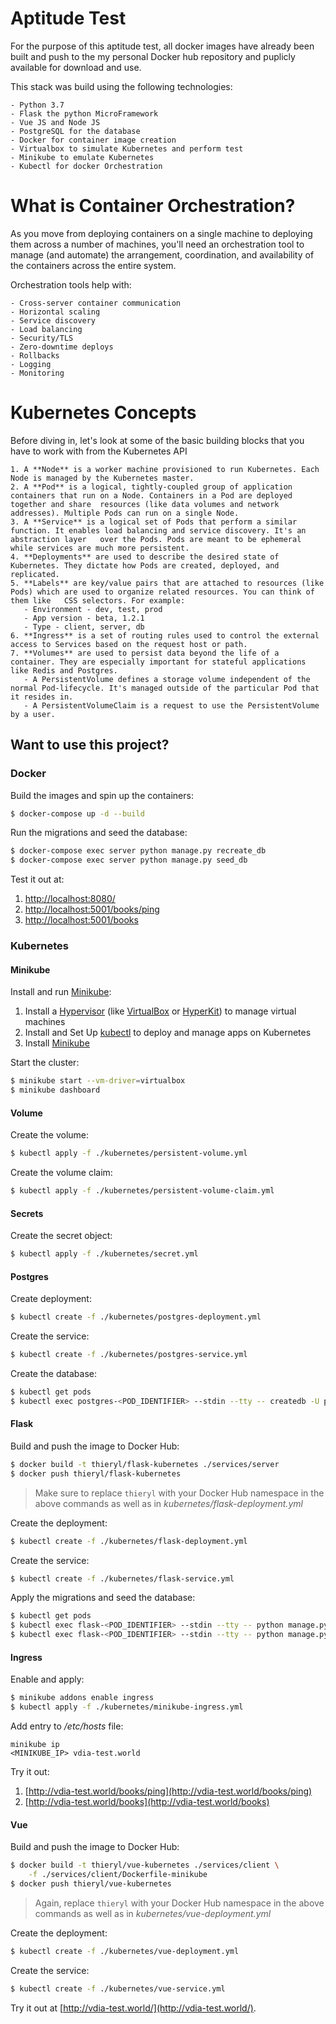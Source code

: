 # Aptitude Test

For the purpose of this aptitude test, all docker images have already been built and push to the my personal Docker hub repository and puplicly available for download and use.

This stack was build using the following technologies:

    - Python 3.7
    - Flask the python MicroFramework
    - Vue JS and Node JS
    - PostgreSQL for the database
    - Docker for container image creation
    - Virtualbox to simulate Kubernetes and perform test
    - Minikube to emulate Kubernetes
    - Kubectl for docker Orchestration

# What is Container Orchestration?

As you move from deploying containers on a single machine to deploying them across a number of machines, you'll need an orchestration tool to manage (and automate) the arrangement, coordination, and availability of the containers across the entire system.

Orchestration tools help with:

    - Cross-server container communication
    - Horizontal scaling
    - Service discovery
    - Load balancing
    - Security/TLS
    - Zero-downtime deploys
    - Rollbacks
    - Logging
    - Monitoring

# Kubernetes Concepts

Before diving in, let's look at some of the basic building blocks that you have to work with from the Kubernetes API

    1. A **Node** is a worker machine provisioned to run Kubernetes. Each Node is managed by the Kubernetes master.
    2. A **Pod** is a logical, tightly-coupled group of application containers that run on a Node. Containers in a Pod are deployed together and share  resources (like data volumes and network addresses). Multiple Pods can run on a single Node.
    3. A **Service** is a logical set of Pods that perform a similar function. It enables load balancing and service discovery. It's an abstraction layer   over the Pods. Pods are meant to be ephemeral while services are much more persistent.
    4. **Deployments** are used to describe the desired state of Kubernetes. They dictate how Pods are created, deployed, and replicated.
    5. **Labels** are key/value pairs that are attached to resources (like Pods) which are used to organize related resources. You can think of them like   CSS selectors. For example:
       - Environment - dev, test, prod
       - App version - beta, 1.2.1
       - Type - client, server, db
    6. **Ingress** is a set of routing rules used to control the external access to Services based on the request host or path.
    7. **Volumes** are used to persist data beyond the life of a container. They are especially important for stateful applications like Redis and Postgres.
       - A PersistentVolume defines a storage volume independent of the normal Pod-lifecycle. It's managed outside of the particular Pod that it resides in.
       - A PersistentVolumeClaim is a request to use the PersistentVolume by a user.

## Want to use this project?

### Docker

Build the images and spin up the containers:

```sh
$ docker-compose up -d --build
```

Run the migrations and seed the database:

```sh
$ docker-compose exec server python manage.py recreate_db
$ docker-compose exec server python manage.py seed_db
```

Test it out at:

1. [http://localhost:8080/](http://localhost:8080/)
1. [http://localhost:5001/books/ping](http://localhost:5001/books/ping)
1. [http://localhost:5001/books](http://localhost:5001/books)

### Kubernetes

#### Minikube

Install and run [Minikube](https://kubernetes.io/docs/setup/minikube/):

1. Install a [Hypervisor](https://kubernetes.io/docs/tasks/tools/install-minikube/#install-a-hypervisor) (like [VirtualBox](https://www.virtualbox.org/wiki/Downloads) or [HyperKit](https://github.com/moby/hyperkit)) to manage virtual machines
1. Install and Set Up [kubectl](https://kubernetes.io/docs/tasks/tools/install-kubectl/) to deploy and manage apps on Kubernetes
1. Install [Minikube](https://github.com/kubernetes/minikube/releases)

Start the cluster:

```sh
$ minikube start --vm-driver=virtualbox
$ minikube dashboard
```

#### Volume

Create the volume:

```sh
$ kubectl apply -f ./kubernetes/persistent-volume.yml
```

Create the volume claim:

```sh
$ kubectl apply -f ./kubernetes/persistent-volume-claim.yml
```

#### Secrets

Create the secret object:

```sh
$ kubectl apply -f ./kubernetes/secret.yml
```

#### Postgres

Create deployment:

```sh
$ kubectl create -f ./kubernetes/postgres-deployment.yml
```

Create the service:

```sh
$ kubectl create -f ./kubernetes/postgres-service.yml
```

Create the database:

```sh
$ kubectl get pods
$ kubectl exec postgres-<POD_IDENTIFIER> --stdin --tty -- createdb -U postgres books
```

#### Flask

Build and push the image to Docker Hub:

```sh
$ docker build -t thieryl/flask-kubernetes ./services/server
$ docker push thieryl/flask-kubernetes
```

> Make sure to replace `thieryl` with your Docker Hub namespace in the above commands as well as in _kubernetes/flask-deployment.yml_

Create the deployment:

```sh
$ kubectl create -f ./kubernetes/flask-deployment.yml
```

Create the service:

```sh
$ kubectl create -f ./kubernetes/flask-service.yml
```

Apply the migrations and seed the database:

```sh
$ kubectl get pods
$ kubectl exec flask-<POD_IDENTIFIER> --stdin --tty -- python manage.py recreate_db
$ kubectl exec flask-<POD_IDENTIFIER> --stdin --tty -- python manage.py seed_db
```

#### Ingress

Enable and apply:

```sh
$ minikube addons enable ingress
$ kubectl apply -f ./kubernetes/minikube-ingress.yml
```

Add entry to _/etc/hosts_ file:

```
minikube ip
<MINIKUBE_IP> vdia-test.world
```

Try it out:

1. [http://vdia-test.world/books/ping](http://vdia-test.world/books/ping)
1. [http://vdia-test.world/books](http://vdia-test.world/books)

#### Vue

Build and push the image to Docker Hub:

```sh
$ docker build -t thieryl/vue-kubernetes ./services/client \
    -f ./services/client/Dockerfile-minikube
$ docker push thieryl/vue-kubernetes
```

> Again, replace `thieryl` with your Docker Hub namespace in the above commands as well as in _kubernetes/vue-deployment.yml_

Create the deployment:

```sh
$ kubectl create -f ./kubernetes/vue-deployment.yml
```

Create the service:

```sh
$ kubectl create -f ./kubernetes/vue-service.yml
```

Try it out at [http://vdia-test.world/](http://vdia-test.world/).
